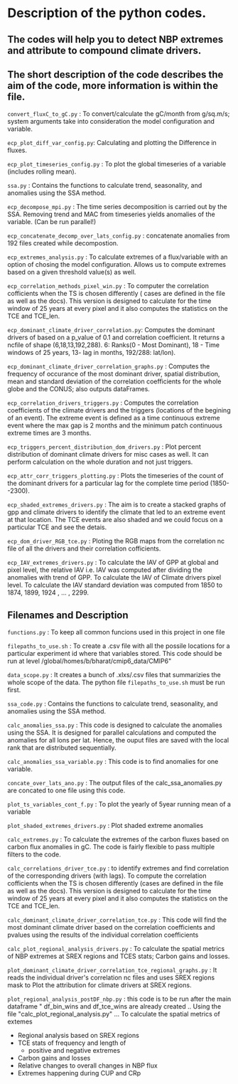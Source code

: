 # Description of the python codes.
## The codes will help you to detect NBP extremes and attribute to compound climate drivers.
## The short description of the code describes the aim of the code, more information is within the file.

`convert_fluxC_to_gC.py` : To convert/calculate the gC/month from g/sq.m/s; system arguments take into consideration the model configuration and variable.

`ecp_plot_diff_var_config.py`: Calculating and plotting the Difference in fluxes.

`ecp_plot_timeseries_config.py` : To plot the global timeseries of a variable (includes rolling mean).

`ssa.py` : Contains the functions to calculate trend, seasonality, and anomalies using the SSA method.

`ecp_decompose_mpi.py` : The time series decomposition is carried out by the SSA. Removing trend and MAC from timeseries yields anomalies of the variable.  (Can be run parallel!)

`ecp_concatenate_decomp_over_lats_config.py` : concatenate anomalies from 192 files created while decompostion.

`ecp_extremes_analysis.py` : To calculate extremes of a flux/variable with an option of chosing the model configuration. Allows us to compute extremes based on a given threshold value(s) as well.

`ecp_correlation_methods_pixel_win.py` : To computer the correlation cofficients when the TS is chosen differently ( cases are defined in the file as well as the docs). This version is designed to calculate for the time window of 25 years at every pixel and it also computes the statistics on the TCE and TCE_len.

`ecp_dominant_climate_driver_correlation.py`: Computes the dominant drivers of based on a p_value of 0.1 and correlation coefficient. It returns a ncfile of shape (6,18,13,192,288). 6: Ranks(0 - Most Dominant), 18 - Time windows of 25 years, 13- lag in months, 192/288: lat/lon).

`ecp_dominant_climate_driver_correlation_graphs.py` : Computes the frequency of occurance of the most dominant driver, spatial distribution, mean and standard deviation of the correlation coefficients for the whole globe and the CONUS; also outputs dataFrames.

`ecp_correlation_drivers_triggers.py` : Computes the correlation coefficients of the climate drivers and the triggers (locations of the begining of an event). The extreme event is defined as a time continuous extreme event where the max gap is 2 months and the minimum patch continuous extreme times are 3 months.

`ecp_triggers_percent_distribution_dom_drivers.py` : Plot percent distribution of dominant climate drivers for misc cases as well. It can perform calculation on the whole duration and not just triggers.

`ecp_attr_corr_triggers_plotting.py` : Plots the timeseries of the count of the dominant drivers for a particular lag for the complete time period (1850--2300).

`ecp_shaded_extremes_drivers.py` : The aim is to create a stacked graphs of gpp and climate drivers to identify the climate that led to an extreme event at that location. The TCE events are also shaded and  we could focus on a particular TCE and see the detais.

`ecp_dom_driver_RGB_tce.py` : Ploting the RGB maps from the correlation nc file of all the drivers and their correlation cofficients.

`ecp_IAV_extremes_drivers.py` : To calculate the IAV of GPP at global and pixel level, the relative IAV i.e. IAV was computed after dividing the anomalies with trend of GPP. To calculate the IAV of Climate drivers pixel level. To calculate the IAV standard deviation was computed from 1850 to 1874, 1899, 1924 , ... , 2299.

## Filenames and Description

`functions.py` : To keep all common funcions used in this project in one file 

`filepaths_to_use.sh` : To create a .csv file with all the possile locations for a particular experiment id where that variables stored. 
This code should be run at level /global/homes/b/bharat/cmip6_data/CMIP6"

`data_scope.py` : It creates a bunch of .xlxs/.csv files that summarizies the whole scope of the data.
The python file `filepaths_to_use.sh` must be run first.

`ssa_code.py` : Contains the functions to calculate trend, seasonality, and anomalies using the SSA method.

`calc_anomalies_ssa.py` : This code is designed to calculate the anomalies using the SSA. 
It is designed for parallel calculations and computed the anomalies for all lons per lat.
Hence, the ouput files are  saved with the local rank that are distributed sequentially.

`calc_anomalies_ssa_variable.py` : This code is to find anomalies for one variable.

`concate_over_lats_ano.py` : The output files of the calc_ssa_anomalies.py are concated to one file using this code.

`plot_ts_variables_cont_f.py` : To plot the yearly of 5year running mean of a variable

`plot_shaded_extremes_drivers.py`  : Plot shaded extreme anomalies

`calc_extremes.py` : To calculate the extremes of the carbon fluxes based on carbon flux anomalies in gC.
The code is fairly flexible to pass multiple filters to the code.

`calc_correlations_driver_tce.py` : to identify extremes and find correlation of the corresponding drivers (with lags). 
To compute the correlation cofficients when the TS is chosen differently (cases are defined in the file as well as the docs). 
This version is designed to calculate for the time window of 25 years at every pixel and it also computes the statistics on the TCE and TCE_len.

`calc_dominant_climate_driver_correlation_tce.py` : This code will find the most dominant climate driver based on the correlation coefficients and pvalues using the results of the individual correlation coefficients

`calc_plot_regional_analysis_drivers.py` : To calculate the spatial metrics of NBP extremes at SREX regions and TCES stats; Carbon gains and losses.

`plot_dominant_climate_driver_correlation_tce_regional_graphs.py` : It reads the individual driver's correlation nc files and uses SREX regions mask to Plot the attribution for climate drivers at SREX regions.

`plot_regional_analysis_postDF_nbp.py` : this code is to be run after the main dataframe " df_bin_wins and df_tce_wins are already created ..
Using the file "calc_plot_regional_analysis.py" ...
To calculate the spatial metrics of extemes
- Regional analysis based on SREX regions
- TCE stats of frequency and length of 
	* positive and negative extremes
- Carbon gains and losses
- Relative changes to overall changes in NBP flux
- Extremes happening during CUP and CRp


